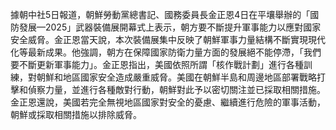 據朝中社5日報道，朝鮮勞動黨總書記、國務委員長金正恩4日在平壤舉辦的「國防發展—2025」武器裝備展開幕式上表示，朝方要不斷提升軍事能力以應對國家安全威脅。金正恩當天說，本次裝備展集中反映了朝鮮軍事力量結構不斷實現現代化等最新成果。他強調，朝方在保障國家防衛力量方面的發展絕不能停滯，「我們要不斷更新軍事能力」。金正恩指出，美國依照所謂「核作戰計劃」進行各種訓練，對朝鮮和地區國家安全造成嚴重威脅。美國在朝鮮半島和周邊地區部署戰略打擊和偵察力量，並進行各種敵對行動，朝鮮對此予以密切關注並已採取相關措施。金正恩還說，美國若完全無視地區國家對安全的憂慮、繼續進行危險的軍事活動，朝鮮或採取相關措施以排除威脅。
